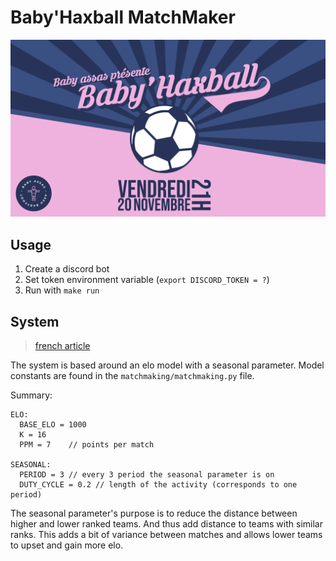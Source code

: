 # Baby'Haxball MatchMaker

![Affiche](project/static/affiche.png)

## Usage

1. Create a discord bot
2. Set token environment variable (`export DISCORD_TOKEN = ?`)
3. Run with `make run`

## System

> [french article](project/PROJECT.md)

The system is based around an elo model with a seasonal parameter. Model constants
are found in the `matchmaking/matchmaking.py` file.

Summary:

```
ELO:
  BASE_ELO = 1000
  K = 16
  PPM = 7    // points per match

SEASONAL:
  PERIOD = 3 // every 3 period the seasonal parameter is on
  DUTY_CYCLE = 0.2 // length of the activity (corresponds to one period)
```

The seasonal parameter's purpose is to reduce the distance between higher and lower
ranked teams. And thus add distance to teams with similar ranks. This adds a bit of
variance between matches and allows lower teams to upset and gain more elo.
